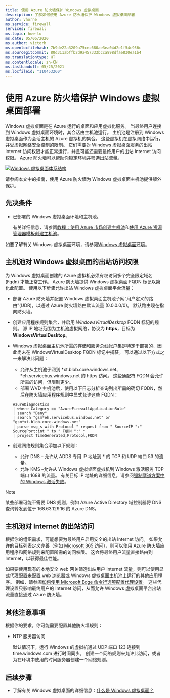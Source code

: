```yaml
---
title: 使用 Azure 防火墙保护 Windows 虚拟桌面
description: 了解如何使用 Azure 防火墙保护 Windows 虚拟桌面部署
author: vhorne
ms.service: firewall
services: firewall
ms.topic: how-to
ms.date: 05/06/2020
ms.author: victorh
ms.openlocfilehash: 7b9de22a3209a75cec680ae3ea04d2e1f54c956c
ms.sourcegitcommit: 80d311abffb2d9a457333bcca898dfae830ea1b4
ms.translationtype: HT
ms.contentlocale: zh-CN
ms.lasthandoff: 05/25/2021
ms.locfileid: "110453260"
---
```

# <a name="use-azure-firewall-to-protect-window-virtual-desktop-deployments"></a>使用 Azure 防火墙保护 Windows 虚拟桌面部署

Windows 虚拟桌面是在 Azure 运行的桌面和应用虚拟化服务。 当最终用户连接到 Windows 虚拟桌面环境时，其会话由主机池运行。 主机池是注册到 Windows 虚拟桌面作为会话主机的 Azure 虚拟机的集合。 这些虚拟机在虚拟网络中运行，并受虚拟网络安全控制的限制。 它们需要对 Windows 虚拟桌面服务的出站 Internet 访问权限才能正常运行，并且可能还需要最终用户的出站 Internet 访问权限。 Azure 防火墙可以帮助你锁定环境并筛选出站流量。

[ ![Windows 虚拟桌面体系结构](media/protect-windows-virtual-desktop/windows-virtual-desktop-architecture-diagram.png) ](media/protect-windows-virtual-desktop/windows-virtual-desktop-architecture-diagram.png#lightbox)

请参阅本文中的指南，使用 Azure 防火墙为 Windows 虚拟桌面主机池提供额外保护。

## <a name="prerequisites"></a>先决条件


 - 已部署的 Windows 虚拟桌面环境和主机池。

   有关详细信息，请参阅[教程：使用 Azure 市场创建主机池](../virtual-desktop/create-host-pools-azure-marketplace.md)和[使用 Azure 资源管理器模板创建主机池](../virtual-desktop/virtual-desktop-fall-2019/create-host-pools-arm-template.md)。

如要了解有关 Windows 虚拟桌面环境，请参阅[Windows 虚拟桌面环境](../virtual-desktop/environment-setup.md)。

## <a name="host-pool-outbound-access-to-windows-virtual-desktop"></a>主机池对 Windows 虚拟桌面的出站访问权限

为 Windows 虚拟桌面创建的 Azure 虚拟机必须有权访问多个完全限定域名 (Fqdn) 才能正常工作。 Azure 防火墙提供 Windows 虚拟桌面 FQDN 标记以简化此配置。 使用以下步骤允许出站 Windows 虚拟桌面平台流量：

- 部署 Azure 防火墙并配置 Windows 虚拟桌面主机池子网“用户定义的路由”(UDR)，以通过 Azure 防火墙路由默认流量 (0.0.0.0/0)。 默认路由现在指向防火墙。
- 创建应用程序规则集合，并启用 *WindowsVirtualDesktop* FQDN 标记的规则。 源 IP 地址范围为主机池虚拟网络，协议为 **https**，目标为 **WindowsVirtualDesktop**。

- Windows 虚拟桌面主机池所需的存储和服务总线帐户集是特定于部署的，因此尚未在 WindowsVirtualDesktop FQDN 标记中捕获。 可以通过以下方式之一来解决此问题：

   - 允许从主机池子网到 *xt.blob.core.windows.net、*eh.servicebus.windows.net 的 https 访问。 这些通配符 FQDN 会允许所需的访问，但限制更少。
   - 部署 WVD 主机池后，使用以下日志分析查询列出所需的确切 FQDN，然后在防火墙应用程序规则中显式允许这些 FQDN：
   ```
   AzureDiagnostics
   | where Category == "AzureFirewallApplicationRule"
   | search "Deny"
   | search "gsm*eh.servicebus.windows.net" or "gsm*xt.blob.core.windows.net"
   | parse msg_s with Protocol " request from " SourceIP ":" SourcePort:int " to " FQDN ":" *
   | project TimeGenerated,Protocol,FQDN
   ```

- 创建网络规则集合添加以下规则：

   - 允许 DNS – 允许从 ADDS 专用 IP 地址到 * 的 TCP 和 UDP 端口 53 的流量。
   - 允许 KMS –允许从 Windows 虚拟桌面虚拟机到 Windows 激活服务 TCP 端口 1688 的流量。 有关目标 IP 地址的详细信息，请参阅[强制隧道方案中的 Windows 激活失败](/troubleshoot/azure/virtual-machines/custom-routes-enable-kms-activation#solution)。

> [!NOTE]
> 某些部署可能不需要 DNS 规则，例如 Azure Active Directory 域控制器将 DNS 查询转发到位于 168.63.129.16 的 Azure DNS。

## <a name="host-pool-outbound-access-to-the-internet"></a>主机池对 Internet 的出站访问

根据你的组织需求，可能想要为最终用户启用安全的出站 Internet 访问。 如果允许的目标列表定义完善（例如 [Microsoft 365 访问](/microsoft-365/enterprise/microsoft-365-ip-web-service)），则可以使用 Azure 防火墙应用程序和网络规则来配置所需的访问权限。 这会将最终用户流量直接路由到 Internet，以获得最佳性能。

如果要使用现有的本地安全 web 网关筛选出站用户 Internet 流量，则可以使用显式代理配置来配置 web 浏览器或 Windows 虚拟桌面主机池上运行的其他应用程序。 例如，请参阅[如何使用 Microsoft Edge 命令行选项配置代理设置](/deployedge/edge-learnmore-cmdline-options-proxy-settings)。 这些代理设置只影响最终用户的 Internet 访问，从而允许 Windows 虚拟桌面平台出站流量直接通过 Azure 防火墙。

## <a name="additional-considerations"></a>其他注意事项

根据你的要求，你可能需要配置其他防火墙规则：

- NTP 服务器访问

   默认情况下，运行 Windows 的虚拟机通过 UDP 端口 123 连接到 time.windows.com 进行时间同步。 创建一个网络规则来允许此访问，或者为在环境中使用的时间服务器创建一个网络规则。


## <a name="next-steps"></a>后续步骤

- 了解有关 Windows 虚拟桌面的详细信息：[什么是 Windows 虚拟桌面？](../virtual-desktop/overview.md)
